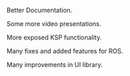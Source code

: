 Better Documentation.

Some more video presentations.

More exposed KSP functionality.

Many fixes and added features for ROS.

Many improvements in UI library.
